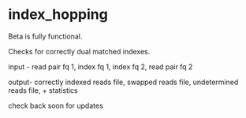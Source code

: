 # index_hopping

Beta is fully functional.

Checks for correctly dual matched indexes.

input - read pair fq 1, index fq 1, index fq 2, read pair fq 2

output- correctly indexed reads file, swapped reads file, undetermined reads file, + statistics

check back soon for updates
